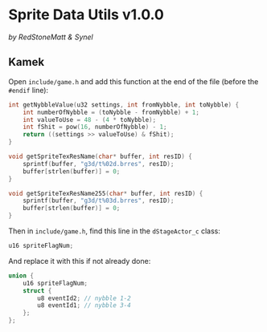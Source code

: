 # Sprite Data Utils v1.0.0
*by RedStoneMatt & Synel*

## Kamek
Open `include/game.h` and add this function at the end of the file (before the `#endif` line):
```cpp
int getNybbleValue(u32 settings, int fromNybble, int toNybble) {
	int numberOfNybble = (toNybble - fromNybble) + 1;
	int valueToUse = 48 - (4 * toNybble);
	int fShit = pow(16, numberOfNybble) - 1;
	return ((settings >> valueToUse) & fShit);
}

void getSpriteTexResName(char* buffer, int resID) {
	sprintf(buffer, "g3d/t%02d.brres", resID);
	buffer[strlen(buffer)] = 0;
}

void getSpriteTexResName255(char* buffer, int resID) {
	sprintf(buffer, "g3d/t%03d.brres", resID);
	buffer[strlen(buffer)] = 0;
}
```

Then in `include/game.h`, find this line in the `dStageActor_c` class:
```cpp
u16 spriteFlagNum;
```
And replace it with this if not already done:
```cpp
union {
	u16 spriteFlagNum;
	struct {
		u8 eventId2; // nybble 1-2
		u8 eventId1; // nybble 3-4
	};
};
```
